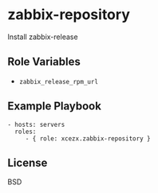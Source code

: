 zabbix-repository
========

Install zabbix-release

Role Variables
--------------

- `zabbix_release_rpm_url`

Example Playbook
-------------------------

    - hosts: servers
      roles:
         - { role: xcezx.zabbix-repository }

License
-------

BSD
